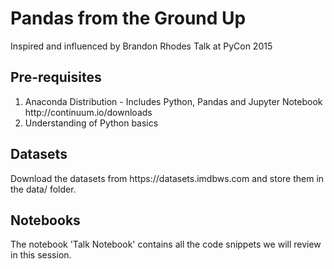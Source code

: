 # Pandas from the Ground Up
<p>Inspired and influenced by Brandon Rhodes Talk at PyCon 2015</p>

## Pre-requisites
<ol>
<li>Anaconda Distribution - Includes Python, Pandas and Jupyter Notebook
<br>
   http://continuum.io/downloads
</li>
<li>Understanding of Python basics</li>
</ol>

## Datasets 
<p>Download the datasets from https://datasets.imdbws.com
 and store them in the data/ folder.</p>

## Notebooks
The notebook 'Talk Notebook' contains all the code snippets we will review in this session.